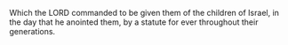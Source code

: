 Which the LORD commanded to be given them of the children of Israel, in the day that he anointed them, by a statute for ever throughout their generations.
